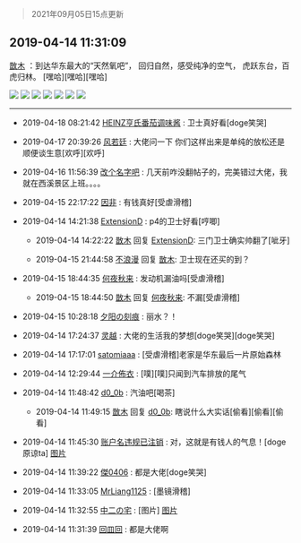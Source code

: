> 2021年09月05日15点更新
<link rel="stylesheet" href="https://cdn.jsdelivr.net/gh/taotie6/sampleJSON@main/css/photo_show.css">


 ## 2019-04-14 11:31:09 

 [㪚木](https://www.coolapk.com/feed/11239402?shareKey=NTU1ZmJkNGMxOWJhNjEzMTc0OWM~) ：到达华东最大的“天然氧吧”，
回归自然，感受纯净的空气，
虎跃东台，百虎归林。
[嘿哈][嘿哈][嘿哈] 

<div class="album">
<img class="img-item" src="http://image.coolapk.com/feed/2019/0414/11/1081091_1555212645_5513@1440x810.jpg" />
<img class="img-item" src="http://image.coolapk.com/feed/2019/0414/11/1081091_1555212649_911@576x326.gif" />
<img class="img-item" src="http://image.coolapk.com/feed/2019/0414/11/1081091_1555212656_2768@1440x810.jpg" />
<img class="img-item" src="http://image.coolapk.com/feed/2019/0414/11/1081091_1555212659_3795@1920x1080.jpg" />
<img class="img-item" src="http://image.coolapk.com/feed/2019/0414/11/1081091_1555212661_9516@960x540.jpg" />
<img class="img-item" src="http://image.coolapk.com/feed/2019/0414/11/1081091_1555212664_2919@1620x911.jpg" />
<img class="img-item" src="http://image.coolapk.com/feed/2019/0414/11/1081091_1555212666_7299@1440x810.jpg" />
</div>

 ------- 

- 2019-04-18 08:21:42 [HEINZ亨氏番茄调味酱](uid=1589101) : 卫士真好看[doge笑哭] 

- 2019-04-17 20:39:26 [风若廷](uid=995269) : 大佬问一下  你们这样出来是单纯的放松还是顺便谈生意[欢呼][欢呼] 

- 2019-04-16 11:56:39 [改个名字吧](uid=1301436) : 几天前咋没翻帖子的，完美错过大佬，我就在西溪景区上班。。。。 

- 2019-04-15 22:17:22 [因非](uid=735855) : 有钱真好[受虐滑稽] 

- 2019-04-14 14:21:38 [ExtensionD](uid=1353715) : p4的卫士好看[哼唧] 

    - 2019-04-14 14:22:22 [㪚木](uid=1081091) 回复 [ExtensionD](uid=1353715): 三门卫士确实帅翻了[呲牙] 

    - 2019-04-15 21:44:58 [不浪漫](uid=1293716) 回复 [㪚木](uid=1081091): 卫士现在还买的到？ 

- 2019-04-15 18:44:35 [何夜秋来](uid=552467) : 发动机漏油吗[受虐滑稽] 

    - 2019-04-15 18:44:50 [㪚木](uid=1081091) 回复 [何夜秋来](uid=552467): 不漏[受虐滑稽] 

- 2019-04-15 10:28:18 [夕阳の刻痕](uid=898660) : 丽水？！ 

- 2019-04-14 17:24:37 [灵越](uid=1324630) : 大佬的生活我的梦想[doge笑哭][doge笑哭] 

- 2019-04-14 17:17:01 [satomiaaa](uid=2110686) : [受虐滑稽]老家是华东最后一片原始森林 

- 2019-04-14 12:29:44 [一介佈衣](uid=796568) : [噗][噗]只闻到汽车排放的尾气 

- 2019-04-14 11:48:42 [d0_0b](uid=466123) : 汽油吧[喝茶] 

    - 2019-04-14 11:49:15 [㪚木](uid=1081091) 回复 [d0_0b](uid=466123): 瞎说什么大实话[偷看][偷看][偷看] 

- 2019-04-14 11:45:30 [账户名违规已注销](uid=1039732) : 对，这就是有钱人的气息！[doge原谅ta] [图片](http://image.coolapk.com/feed/2018/1121/15/1039732_1542786947_7774@350x330.jpg)

- 2019-04-14 11:39:22 [傑0406](uid=1631572) : 都是大佬[doge笑哭] 

- 2019-04-14 11:33:05 [MrLiang1125](uid=487334) : [墨镜滑稽] 

- 2019-04-14 11:32:55 [中二の宅](uid=1035681) : [图片] [图片](http://image.coolapk.com/feed/2019/0414/00/1035681_1555173393_2596@386x215.jpg)

- 2019-04-14 11:31:39 [回皿回](uid=1430084) : 都是大佬啊 

